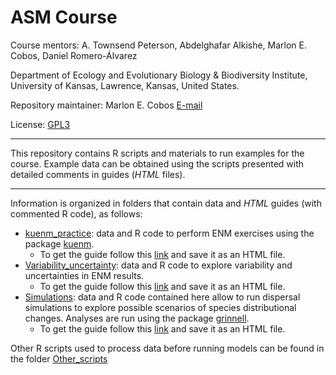 # ASM Course

Course mentors: A. Townsend Peterson, Abdelghafar Alkishe, Marlon E. Cobos, Daniel Romero-Álvarez

Department of Ecology and Evolutionary Biology & Biodiversity Institute, University of Kansas, Lawrence, Kansas, United States.

Repository maintainer: Marlon E. Cobos [E-mail](mailto:manubio13@gmail.com)

License: <a href="https://github.com/marlonecobos/ASM_course/blob/main/LICENSE" target="_blank">GPL3</a>  

<hr>

This repository contains R scripts and materials to run examples for the course. Example data can be obtained using the scripts presented with detailed comments in guides (*HTML* files).

<hr>

Information is organized in folders that contain data and *HTML* guides (with commented R code), as follows:

- <a href="https://github.com/marlonecobos/ASM_course/tree/main/kuenm_practice" target="_blank">kuenm_practice</a>: data and R code to perform ENM exercises using the package <a href="https://github.com/marlonecobos/kuenm#kuenm-an-r-package-for-detailed-development-of-maxent-ecological-niche-models" target="_blank">kuenm</a>.
  - To get the guide follow this <a href="https://github.com/marlonecobos/ASM_course/raw/main/kuenm_practice/kuenm_practice.html" target="_blank">link</a> and save it as an HTML file.
- <a href="https://github.com/marlonecobos/ASM_course/tree/main/Variability_uncertainty" target="_blank">Variability_uncertainty</a>: data and R code to explore variability and uncertainties in ENM results.
  - To get the guide follow this <a href="https://github.com/marlonecobos/ASM_course/raw/main/Variability_uncertainty/Variability_uncertainty.html" target="_blank">link</a> and save it as an HTML file.
- <a href="https://github.com/marlonecobos/ASM_course/tree/main/Simulations" target="_blank">Simulations</a>: data and R code contained here allow to run dispersal simulations to explore possible scenarios of species distributional changes. Analyses are run using the package <a href="https://github.com/marlonecobos/grinnell#grinnell" target="_blank">grinnell</a>.
  - To get the guide follow this <a href="https://github.com/marlonecobos/ASM_course/raw/main/Simulations/Simulations_future.html" target="_blank">link</a> and save it as an HTML file.

Other R scripts used to process data before running models can be found in the folder <a href="https://github.com/marlonecobos/ASM_course/tree/main/Other_scripts" target="_blank">Other_scripts</a>

